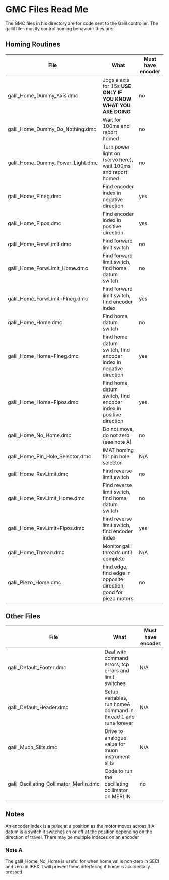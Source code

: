# GMC Files Read Me

The GMC files in his directory are for code sent to the Galil controller. The gallil files mostly control homing behaviour they are:


## Homing Routines

File                             | What                                                              | Must have encoder
-------------------------------- | ----------------------------------------------------------------- | -----------------
galil_Home_Dummy_Axis.dmc        | Jogs a axis for 15s **USE ONLY IF YOU KNOW WHAT YOU ARE DOING**   | no 
galil_Home_Dummy_Do_Nothing.dmc  | Wait for 100ms and report homed                                   | no
galil_Home_Dummy_Power_Light.dmc | Turn power light on (servo here), wait 100ms and report homed     | no
galil_Home_FIneg.dmc             | Find encoder index in negative direction                          | yes
galil_Home_FIpos.dmc             | Find encoder index in positive direction                          | yes
galil_Home_ForwLimit.dmc         | Find forward limit switch                                         | no
galil_Home_ForwLimit_Home.dmc    |  Find forward limit switch, find home datum switch                | no
galil_Home_ForwLimit+FIneg.dmc   | Find forward limit switch, find encoder index                     | yes
galil_Home_Home.dmc              | Find home datum switch                                            | no
galil_Home_Home+FIneg.dmc        | Find home datum switch, find encoder index in negative direction  | yes
galil_Home_Home+FIpos.dmc        | Find home datum switch, find encoder index in positive direction  | yes
galil_Home_No_Home.dmc           | Do not move, do not zero (see note A)                             |no
galil_Home_Pin_Hole_Selector.dmc | IMAT homing for pin hole selector                                 | N/A
galil_Home_RevLimit.dmc          | Find reverse limit switch                                         | no
galil_Home_RevLimit_Home.dmc     | Find reverse limit switch, find home datum switch                 | no
galil_Home_RevLimit+FIpos.dmc    | Find reverse limit switch, find encoder index                     | yes
galil_Home_Thread.dmc            | Monitor galil threads until complete                              | N/A
galil_Piezo_Home.dmc             | Find edge, find edge in opposite direction; good for piezo motors | no


## Other Files

File                             | What                                                              | Must have encoder
-------------------------------- | ----------------------------------------------------------------- | -----------------
galil_Default_Footer.dmc         | Deal with command errors, tcp errors and limit switches           | N/A
galil_Default_Header.dmc         | Setup variables,  run homeA command in thread 1 and runs forever  | N/A
galil_Muon_Slits.dmc             | Drive to analogue value for muon instrument slits                 | N/A
galil_Oscillating_Collimator_Merlin.dmc | Code to run the oscillating collimator on MERLIN           | no

## Notes

An encoder index is a pulse at a position as the motor moves across it
A datum is a switch it switches on or off at the position depending on the direction of travel.
There may be multiple indexes on an encoder

### Note A

The galil_Home_No_Home is useful for when home val is non-zero in SECI and zero in IBEX it will prevent them interfering if home is accidentally pressed.
